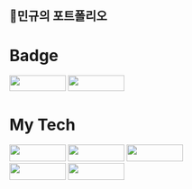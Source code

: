 ## 🌸민규의 포트폴리오

<!--
**MKthePrst/mktheprst** is a ✨ _special_ ✨ repository because its `README.md` (this file) appears on your GitHub profile.

Here are some ideas to get you started:

- 🔭 I’m currently working on ...
- 🌱 I’m currently learning ...
- 👯 I’m looking to collaborate on ...
- 🤔 I’m looking for help with ...
- 💬 Ask me about ...
- 📫 How to reach me: ...
- 😄 Pronouns: ...
- ⚡ Fun fact: ...
-->


<!--뱃지-->
# Badge
<a href="https://www.instagram.com/ch_oi_choi/" target="_blank"><img src="https://img.shields.io/badge/Instagram-E4405F?style=flat&logo=Instagram&logoColor=red" width='100' height='28' /></a>
<a href="https://www.youtube.com/watch?v=AO1OqWwKj1A&list=PLH8-ITmlC6XsXuCf1vaDSGBM3gTB87qSQ&index=15" target="_blank"><img src="https://img.shields.io/badge/YouTube-FF0000?style=flat&logo=YouTube&logoColor=red" width='100' height='28' /></a>

# My Tech
<a><img src="https://img.shields.io/badge/Python-3776AB?style=flat&logo=Python&logoColor=white" width='100' height='30' /></a>
<a><img src="https://img.shields.io/badge/PHP-777BB4?style=flat&logo=PHP&logoColor=white" width='100' height='30' /></a>
<a><img src="https://img.shields.io/badge/JavaScript-F7DF1E?style=flat&logo=JavaScript&logoColor=white" width='100' height='30' /></a>
<br>
<a><img src="https://img.shields.io/badge/CSS-1572B6?style=flat&logoColor=white" width='100' height='30' /></a>
<a><img src="https://img.shields.io/badge/C++-00599Cstyle=flat&logo=C++&logoColor=#00599C" width='100' height='30' /></a>
